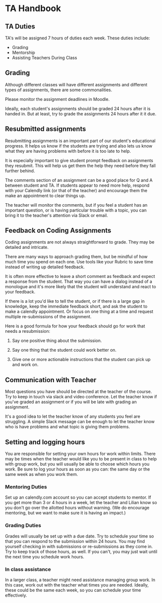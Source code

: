 # TA Handbook

## TA Duties

TA's will be assigned 7 hours of duties each week. These duties include:

* Grading
* Mentorship
* Assisting Teachers During Class

## Grading

Although different classes will have different assignments and different types of assignments, there are some commonalities.

Please monitor the assignment deadlines in Moodle.

Ideally, each student's assignments should be graded 24 hours after it is handed in. But at least, try to grade the assignments 24 hours after it it due.

## Resubmitted assignments

Resubmitting assignments is an important part of our student's educational progress. It helps us know if the students are trying and also lets us know what they are having problems with before it is too late to help.

It is especially important to give student prompt feedback on assignments they resubmit. This will help us get them the help they need before they fall further behind.

The comments section of an assignment can be a good place for Q and A between student and TA. If students appear to need more help, respond with your Calendly link (or that of the teacher) and encourage them the make an appointment to clear things up.

The teacher will monitor the comments, but if you feel a student has an important question, or is having particular trouble with a topic, you can bring it to the teacher's attention via Slack or email.

## Feedback on Coding Assignments

Coding assignments are not always straightforward to grade. They may be detailed and intricate.

There are many ways to approach grading them, but be mindful of how much time you spend on each one. Use tools like your Rubric to save time instead of writing up detailed feedback.

It is often more effective to leave a short comment as feedback and expect a response from the student. That way you can have a dialog instead of a monologue and it's more likely that the student will understand and react to your feedback.

If there is a lot you'd like to tell the student, or if there is a large gap in knowledge, keep the immediate feedback short, and ask the student to make a calendly appointment. Or focus on one thing at a time and request multiple re-submissions of the assignment.

Here is a good formula for how your feedback should go for work that needs a resubmission:

1. Say one positive thing about the submission.

2. Say one thing that the student could work better on.

3. Give one or more actionable instructions that the student can pick up and work on.

## Communication with Teacher

Most questions you have should be directed at the teacher of the course. Try to keep in touch via slack and video conference. Let the teacher know if you've graded an assignment or if you will be late with grading an assignment.

It's a good idea to let the teacher know of any students you feel are struggling. A simple Slack message can be enough to let the teacher know who is have problems and what topic is giving them problems.

## Setting and logging hours

You are responsible for setting your own hours for work within limits. There may be times when the teacher would like you to be present in class to help with group work, but you will usually be able to choose which hours you work. Be sure to log your hours as soon as you can: the same day or the same week as when you work them.

### Mentoring Duties

Set up an calendly.com account so you can accept students to mentor. If you get more than 3 or 4 hours in a week, let the teacher and Lilian know so you don't go over the allotted hours without warning. (We do encourage mentoring, but we want to make sure it is having an impact.)

### Grading Duties

Grades will usually be set up with a due date. Try to schedule your time so that you can respond to the submission within 24 hours. You may find yourself checking in with submissions or re-submissions as they come in. Try to keep track of those hours, as well. If you can't, you may just wait until the next time you schedule work hours.

### In class assistance

In a larger class, a teacher might need assistance managing group work. In this case, work out with the teacher what times you are needed. Ideally, these could be the same each week, so you can schedule your time effectively.
